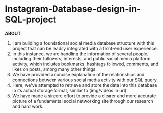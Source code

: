 # Instagram-Database-design-in-SQL-project

**ABOUT**

1. I am building a foundational social media database structure with this project that can be readily integrated with a front-end user experience.
2. In this instance, we are handling the information of several people, including their followers, interests, and public social media platform activity, which includes bookmarks, hashtags followed, comments, and likes on posts, among many other things.
3. We have provided a concise explanation of the relationships and connections between various social media activity with our SQL query.
4. Here, we've attempted to retrieve and store the data into this database in its actual storage format, similar to (img/videos in url).
5. We have made a sincere effort to provide a clearer and more accurate picture of a fundamental social networking site through our research and hard work.
